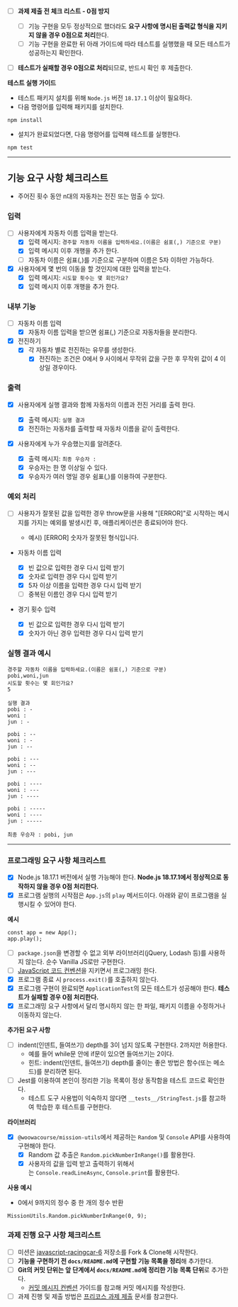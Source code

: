 - [ ] **과제 제출 전 체크 리스트 - 0점 방지**

  - [ ] 기능 구현을 모두 정상적으로 했더라도 **요구 사항에 명시된 출력값 형식을 지키지 않을 경우 0점으로 처리**한다.
  - [ ] 기능 구현을 완료한 뒤 아래 가이드에 따라 테스트를 실행했을 때 모든 테스트가 성공하는지 확인한다.

- [ ] **테스트가 실패할 경우 0점으로 처리**되므로, 반드시 확인 후 제출한다.

**테스트 실행 가이드**

- 테스트 패키지 설치를 위해 `Node.js` 버전 `18.17.1` 이상이 필요하다.
- 다음 명령어를 입력해 패키지를 설치한다.

```
npm install
```

- 설치가 완료되었다면, 다음 명령어를 입력해 테스트를 실행한다.

```
npm test
```

---

## **기능 요구 사항 체크리스트**

- 주어진 횟수 동안 n대의 자동차는 전진 또는 멈출 수 있다.

### 입력

- [ ] 사용자에게 자동차 이름 입력을 받는다.
  - [x] 입력 메시지: `경주할 자동차 이름을 입력하세요.(이름은 쉼표(,) 기준으로 구분)`
  - [x] 입력 메시지 이후 개행을 추가 한다.
  - [ ] 자동차 이름은 쉼표(,)를 기준으로 구분하며 이름은 5자 이하만 가능하다.

- [x] 사용자에게 몇 번의 이동을 할 것인지에 대한 입력을 받는다.
  - [x] 입력 메시지: `시도할 횟수는 몇 회인가요?`
  - [x] 입력 메시지 이후 개행을 추가 한다.

### 내부 기능

- [ ] 자동차 이름 입력
  - [x] 자동차 이름 입력을 받으면 쉼표(,) 기준으로 자동차들을 분리한다.

- [x] 전진하기
  - [x] 각 자동차 별로 전진하는 유무를 생성한다.
    - [x] 전진하는 조건은 0에서 9 사이에서 무작위 값을 구한 후 무작위 값이 4 이상일 경우이다.

### 출력

- [x] 사용자에게 실행 결과와 함께 자동차의 이름과 전진 거리를 출력 한다.

  - [x] 출력 메시지: `실행 결과`
  - [x] 전진하는 자동차를 출력할 때 자동차 이름을 같이 출력한다.

- [x] 사용자에게 누가 우승했는지를 알려준다.
  - [x] 출력 메시지: `최종 우승자 : `
  - [x] 우승자는 한 명 이상일 수 있다.
  - [x] 우승자가 여러 명일 경우 쉼표(,)를 이용하여 구분한다.

### 예외 처리

- [ ] 사용자가 잘못된 값을 입력한 경우 throw문을 사용해 "[ERROR]"로 시작하는 메시지를 가지는 예외를 발생시킨 후, 애플리케이션은 종료되어야 한다.

  - 예시) [ERROR] 숫자가 잘못된 형식입니다.

- 자동차 이름 입력

  - [x] 빈 값으로 입력한 경우 다시 입력 받기
  - [x] 숫자로 입력한 경우 다시 입력 받기
  - [x] 5자 이상 이름을 입력한 경우 다시 입력 받기
  - [ ] 중복된 이름인 경우 다시 입력 받기

- 경기 횟수 입력
  - [x] 빈 값으로 입력한 경우 다시 입력 받기
  - [x] 숫자가 아닌 경우 입력한 경우 다시 입력 받기

### 실행 결과 예시

```
경주할 자동차 이름을 입력하세요.(이름은 쉼표(,) 기준으로 구분)
pobi,woni,jun
시도할 횟수는 몇 회인가요?
5

실행 결과
pobi : -
woni :
jun : -

pobi : --
woni : -
jun : --

pobi : ---
woni : --
jun : ---

pobi : ----
woni : ---
jun : ----

pobi : -----
woni : ----
jun : -----

최종 우승자 : pobi, jun

```

---

### **프로그래밍 요구 사항 체크리스트**

- [X] Node.js 18.17.1 버전에서 실행 가능해야 한다. **Node.js 18.17.1에서 정상적으로 동작하지 않을 경우 0점 처리한다.**
- [X] 프로그램 실행의 시작점은 `App.js`의 `play` 메서드이다. 아래와 같이 프로그램을 실행시킬 수 있어야 한다.

**예시**

```
const app = new App();
app.play();
```

- [ ] `package.json`을 변경할 수 없고 외부 라이브러리(jQuery, Lodash 등)를 사용하지 않는다. 순수 Vanilla JS로만 구현한다.
- [ ] [JavaScript 코드 컨벤션](https://github.com/woowacourse/woowacourse-docs/tree/main/styleguide/javascript)을 지키면서 프로그래밍 한다.
- [X] 프로그램 종료 시 `process.exit()`를 호출하지 않는다.
- [X] 프로그램 구현이 완료되면 `ApplicationTest`의 모든 테스트가 성공해야 한다. **테스트가 실패할 경우 0점 처리한다.**
- [X] 프로그래밍 요구 사항에서 달리 명시하지 않는 한 파일, 패키지 이름을 수정하거나 이동하지 않는다.

**추가된 요구 사항**

- [ ] indent(인덴트, 들여쓰기) depth를 3이 넘지 않도록 구현한다. 2까지만 허용한다.
  - 예를 들어 while문 안에 if문이 있으면 들여쓰기는 2이다.
  - 힌트: indent(인덴트, 들여쓰기) depth를 줄이는 좋은 방법은 함수(또는 메소드)를 분리하면 된다.
- [ ] Jest를 이용하여 본인이 정리한 기능 목록이 정상 동작함을 테스트 코드로 확인한다.
  - 테스트 도구 사용법이 익숙하지 않다면 `__tests__/StringTest.js`를 참고하여 학습한 후 테스트를 구현한다.

**라이브러리**

- [X] `@woowacourse/mission-utils`에서 제공하는 `Random` 및 `Console` API를 사용하여 구현해야 한다.
  - [X] Random 값 추출은 `Random.pickNumberInRange()`를 활용한다.
  - [X] 사용자의 값을 입력 받고 출력하기 위해서는 `Console.readLineAsync`, `Console.print`를 활용한다.

**사용 예시**

- 0에서 9까지의 정수 중 한 개의 정수 반환

```
MissionUtils.Random.pickNumberInRange(0, 9);
```

### **과제 진행 요구 사항 체크리스트**

- [ ] 미션은 [javascript-racingcar-6](https://github.com/woowacourse-precourse/javascript-racingcar-6) 저장소를 Fork & Clone해 시작한다.
- [ ] **기능을 구현하기 전 `docs/README.md`에 구현할 기능 목록을 정리**해 추가한다.
- [ ] **Git의 커밋 단위는 앞 단계에서 `docs/README.md`에 정리한 기능 목록 단위**로 추가한다.
  - [커밋 메시지 컨벤션](https://gist.github.com/stephenparish/9941e89d80e2bc58a153) 가이드를 참고해 커밋 메시지를 작성한다.
- [ ] 과제 진행 및 제출 방법은 [프리코스 과제 제출](https://github.com/woowacourse/woowacourse-docs/tree/master/precourse) 문서를 참고한다.
